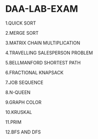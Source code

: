 ﻿# DAA-LAB-EXAM
1.QUICK SORT

2.MERGE SORT

3.MATRIX CHAIN MULTIPLICATION

4.TRAVELLING SALESPERSON PROBLEM

5.BELLMANFORD SHORTEST PATH

6.FRACTIONAL KNAPSACK

7.JOB SEQUENCE

8.N-QUEEN

9.GRAPH COLOR

10.KRUSKAL

11.PRIM

12.BFS AND DFS